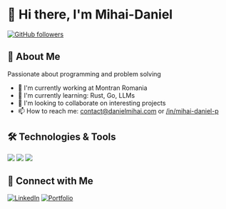 # 👋 Hi there, I'm Mihai-Daniel

[![GitHub followers](https://img.shields.io/github/followers/mihaidaniel34?label=Follow&style=social)](https://github.com/mihaidaniel34)

## 🚀 About Me
Passionate about programming and problem solving

- 🔭 I'm currently working at Montran Romania
- 🌱 I'm currently learning: Rust, Go, LLMs
- 👯 I'm looking to collaborate on interesting projects
- 📫 How to reach me: contact@danielmihai.com or [/in/mihai-daniel-p](https://linkedin.com/in/mihai-daniel-p)

## 🛠️ Technologies & Tools
[![](https://img.shields.io/badge/Code-Java-informational?style=flat&logo=openjdk&logoColor=white&color=2bbc8a)](https://github.com/mihaidaniel34)
[![](https://img.shields.io/badge/Code-SpringBoot-informational?style=flat&logo=spring&logoColor=white&color=2bbc8a)](https://github.com/mihaidaniel34)
[![](https://img.shields.io/badge/Tools-Docker-informational?style=flat&logo=docker&logoColor=white&color=2bbc8a)](https://github.com/mihaidaniel34)

## 🤝 Connect with Me
[![LinkedIn](https://img.shields.io/badge/LinkedIn-0077B5?style=for-the-badge&logo=linkedin&logoColor=white)](https://www.linkedin.com/in/mihai-daniel-p)
[![Portfolio](https://img.shields.io/badge/Portfolio-FF5722?style=for-the-badge&logo=google-chrome&logoColor=white)](https://portfolio.danielmihai.com)
